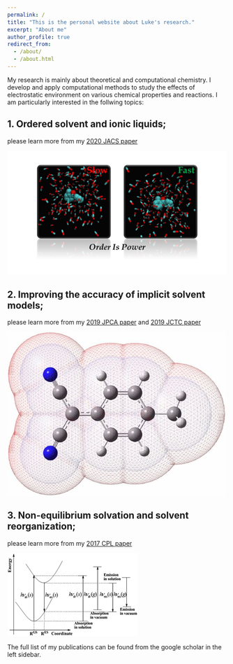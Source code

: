 ```yaml
---
permalink: /
title: "This is the personal website about Luke's research."
excerpt: "About me"
author_profile: true
redirect_from: 
  - /about/
  - /about.html
---
```


My research is mainly about theoretical and computational chemistry. I develop and apply computational methods to study the effects of electrostatic environment on various chemical properties and reactions. I am particularly interested in the follwing topics:
## 1. Ordered solvent and ionic liquids; 
please learn more from my [2020 JACS paper](https://pubs.acs.org/doi/abs/10.1021/jacs.0c05643)

![Ordered solvent and ionic liquids](/images/TOC-300dpi.jpg)

## 2. Improving the accuracy of implicit solvent models; 
please learn more from my [2019 JPCA paper](https://pubs.acs.org/doi/abs/10.1021/acs.jpca.9b04920) and [2019 JCTC paper](https://pubs.acs.org/doi/abs/10.1021/acs.jctc.9b00888)

![Improving the accuracy of implicit solvent models](/images/2019JCTC.jpg)

## 3. Non-equilibrium solvation and solvent reorganization; 
please learn more from my [2017 CPL paper](https://www.sciencedirect.com/science/article/abs/pii/S000926141730427X)

![Non-equilibrium solvation and solvent reorganization](/images/2018PCCP.jpg)

The full list of my publications can be found from the google scholar in the left sidebar.


